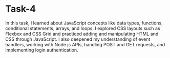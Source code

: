 # Task-4

In this task, I learned about JavaScript concepts like data types, functions, conditional statements, arrays, and loops. I explored CSS layouts such as Flexbox and CSS Grid and practiced adding and manipulating HTML and CSS through JavaScript. I also deepened my understanding of event handlers, working with Node.js APIs, handling POST and GET requests, and implementing login authentication.

